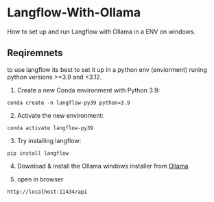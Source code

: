 # Langflow-With-Ollama
How to set up and run Langflow with Ollama in a ENV on windows.

## Reqiremnets


to use langflow its best to set it up in a python env (enviorment)  runing python versions >=3.9 and <3.12.

1. Create a new Conda environment with Python 3.9:
```
conda create -n langflow-py39 python=3.9
```

2. Activate the new environment:
```
conda activate langflow-py39
```

3. Try installing langflow:
```
pip install langflow
```

4. Download & install the Ollama windows installer from [Ollama](https://github.com/ollama/ollama)

5. open in browser 
```
http://localhost:11434/api
```

